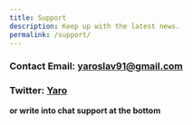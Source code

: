 ```yaml
---
title: Support
description: Keep up with the latest news.
permalink: /support/
---
```

### Contact Email: yaroslav91@gmail.com

### Twitter: [Yaro](https://twitter.com/ski0xFF)

**or write into chat support at the bottom**
